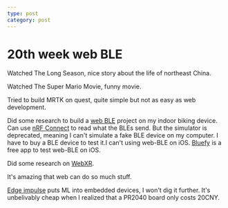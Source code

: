 ```yaml
---
type: post
category: post
---
```

# 20th week web BLE

Watched The Long Season, nice story about the life of northeast China.

Watched The Super Mario Movie, funny movie.

Tried to build MRTK on quest, quite simple but not as easy as web development.

Did some research to build a [web BLE](https://googlechrome.github.io/samples/web-bluetooth/) project on my indoor biking device. Can use [nRF Connect](https://play.google.com/store/apps/details?id=no.nordicsemi.android.mcp&hl=zh&gl=US) to read what the BLEs send. But the simulator is deprecated, meaning I can't simulate a fake BLE device on my computer. I have to buy a BLE device to test it.I can't using web-BLE on iOS. [Bluefy](https://apps.apple.com/jp/app/bluefy-web-ble-browser/id1492822055) is a free app to test web-BLE on iOS.

Did some research on [WebXR](https://immersiveweb.dev/).

It's amazing that web can do so much stuff.

[Edge impulse](https://www.edgeimpulse.com/) puts ML into embedded devices, I won't dig it further. It's unbelivably cheap when I realized that a PR2040 board only costs 20CNY.